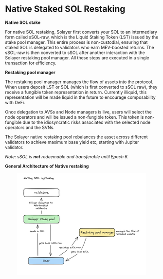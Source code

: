 # Native Staked SOL Restaking

**Native SOL stake**

For native SOL restaking, Solayer first converts your SOL to an intermediary form called sSOL-raw, which is the Liquid Staking Token (LST) issued by the stake pool manager. This entire process is non-custodial, ensuring that staked SOL is delegated to validators who earn MEV-boosted returns. The sSOL-raw is then converted to sSOL after another interaction with the Solayer restaking pool manager. All these steps are executed in a single transaction for efficiency.



**Restaking pool manager**

The restaking pool manager manages the flow of assets into the protocol. When users deposit LST or SOL (which is first converted to sSOL raw), they receive a fungible token representation in return. Currently illiquid, this representation will be made liquid in the future to encourage composability with DeFi.

Once delegation to AVSs and Node managers is live, users will select the node operators and will be issued a non-fungible token. This token is non-fungible due to the idiosyncratic risks associated with the selected node operators and the SVNs.

The Solayer native restaking pool rebalances the asset across different validators to achieve maximum base yield etc, starting with Jupiter validator.&#x20;

_Note: sSOL is **not** redeemable and transferable until Epoch 6._&#x20;



**General Architecture of Native restaking**&#x20;

<figure><img src="../.gitbook/assets/image.png" alt=""><figcaption></figcaption></figure>



